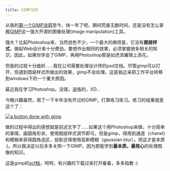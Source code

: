```yaml
---
title: GIMP习作
---
```

从我的[第一个GIMP涂鸦][0]至今，快一年了吧，期间荒废无数时间，还是没有怎么掌握[GIMP][1]这一强大开源的图像处理(image manipulation)工具。

强大？比起Photoshop来，当然逊色不少，一个最大的麻烦是，它没有**图层样式**，做起Web设计来十分费劲。要想作出相同的效果，必须掌握很多相关的知识，因此，如果你学会了GIMP，再用Photoshop那是如虎添翼锦上添花。

但我的过程十分曲折……我在公司需要处理设计师的psd文档。尽管gimp可以打开，但遇到图层样式所做出的效果，gimp不会处理。这是我近来把工作平台转移到windows下的一个重大原因。

最近我在学习Photoshop。没错，盗版的，XD...

今晚兴趣盎然，用了一下半年没有开过的GIMP，打算练习练习。练习的结果就是这个了：

[![a button done with gimp](http://static.flickr.com/54/164885415_9767056aba_o.jpg)][2]

做的过程中得出的感想就是前述文字了……如果这个用Photoshop来做，十分简单的事情，画圆角形状，使用图层样式调节即可。但是gimp，得用到通道（chanel）和模糊来获得圆角选区，投影还得使用高斯模糊（gaussian blur）。但这才是本质 :)。所以我决定以后多多关照一下GIMP，因为那能学到**最本质，最核心**的处理图像的知识。

这是gimp的[xcf档][3]，呵呵，有兴趣的下载过来打开看看，多多指教 :)

[0]: http://realazy.com/blog/2005/07/27/gimping/
[1]: http://gimp.org
[2]: http://www.flickr.com/photos/realazy/164885415/ "button done with gimp"
[3]: http://realazy.com/dls/button.xcf
